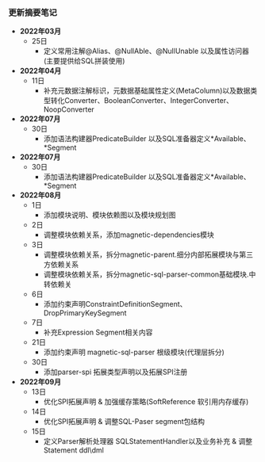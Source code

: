 ### 更新摘要笔记

- **2022年03月**
  - 25日
    - 定义常用注解@Alias、@NullAble、@NullUnable 以及属性访问器(主要提供给SQL拼装使用)
- **2022年04月**
  - 11日
    - 补充元数据注解标识，元数据基础属性定义(MetaColumn)以及数据类型转化Converter、BooleanConverter、IntegerConverter、NoopConverter
- **2022年07月**
  - 30日
    - 添加语法构建器PredicateBuilder 以及SQL准备器定义*Available、*Segment
- **2022年07月**
  - 30日
    - 添加语法构建器PredicateBuilder 以及SQL准备器定义*Available、*Segment
- **2022年08月**
  - 1日
    - 添加模块说明、模块依赖图以及模块规划图
  - 2日
    - 调整模块依赖关系，添加magnetic-dependencies模块
  - 3日
    - 调整模块依赖关系，拆分magnetic-parent.细分内部拓展模块与第三方依赖关系
    - 调整模块依赖关系，拆分magnetic-sql-parser-common基础模块.中转依赖关
  - 6日
    - 添加约束声明ConstraintDefinitionSegment、DropPrimaryKeySegment
  - 7日
    - 补充Expression Segment相关内容
  - 21日
    - 添加约束声明 magnetic-sql-parser 根级模块(代理层拆分)
  - 30日
    - 添加parser-spi 拓展类型声明以及拓展SPI注册
- **2022年09月**
  - 13日
    - 优化SPI拓展声明 & 加强缓存策略(SoftReference 软引用内存缓存)
  - 14日
    - 优化SPI拓展声明 & 调整SQL-Paser segment包结构
  - 15日
    - 定义Parser解析处理器 SQLStatementHandler以及业务补充 & 调整Statement ddl\dml
